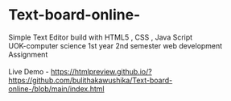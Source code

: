 # Text-board-online-
Simple Text Editor build with HTML5 , CSS , Java Script <br>
UOK-computer science 1st year 2nd semester web development Assignment
<br><br>
Live Demo - https://htmlpreview.github.io/?https://github.com/bulithakawushika/Text-board-online-/blob/main/index.html

